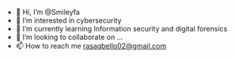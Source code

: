- 👋 Hi, I’m @Smileyfa
- 👀 I’m interested in cybersecurity 
- 🌱 I’m currently learning Information security and digital forensics 
- 💞️ I’m looking to collaborate on ...
- 📫 How to reach me rasaqbello02@gmail.com

<!---
Smileyfa/Smileyfa is a ✨ special ✨ repository because its `README.md` (this file) appears on your GitHub profile.
You can click the Preview link to take a look at your changes.
--->
